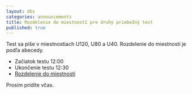 ```yaml
---
layout: dbs
categories: announcements
title: Rozdelenie do miestností pre druhý priebežný test
published: true
---
```

Test sa píše v miestnostiach U120, U80 a U40. Rozdelenie do miestností je podľa abecedy.

* Začiatok testu 12:00
* Ukončenie testu 12:30 
* [Rozdelenie do miestností](/DBS2014_II_priebezny_test.pdf)

Prosím prídite včas.






